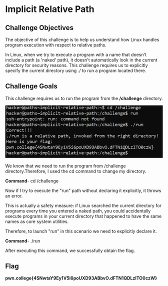 # Implicit Relative Path

## Challenge Objectives

The objective of this challenge is to help us understand how Linux handles program execution with respect to relative paths.

In Linux, when we try to execute a program with a name that doesn't include a path (a 'naked' path), it doesn't automatically look in the current directory for security reasons. This challenge requires us to explicitly specify the current directory using ./ to run a program located there.

## Challenge Goals

This challenge requires us to run the program from the **/challenge** directory.

![Error in loading image](image-10.png)

We know that we need to run the program from /challenge directory.Therefore, I used the cd command to change my directory.

**Command**- cd /challenge

Now if I try to execute the "run" path without declaring it explicitly, it throws an error.

This is actually a safety measure: if Linux searched the current directory for programs every time you entered a naked path, you could accidentally execute programs in your current directory that happened to have the same names as core system utilities.

Therefore, to launch "run" in this scenario we need to explicitly declare it.

**Command**- ./run

After executing this command, we successfully obtain the flag.
## Flag

**pwn.college{4SNwtaY9Ey1V5i6poUXD93ABbvO.dFTN1QDLzITO0czW}**